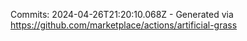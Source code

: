Commits: 2024-04-26T21:20:10.068Z - Generated via https://github.com/marketplace/actions/artificial-grass
<br>
